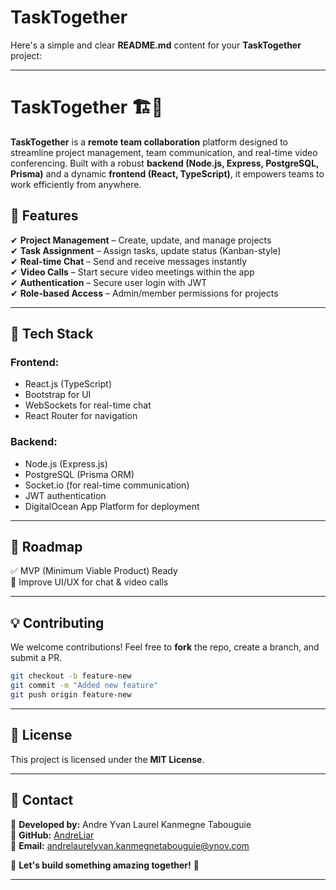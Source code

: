 # TaskTogether
Here's a simple and clear **README.md** content for your **TaskTogether** project:

---

# TaskTogether 🏗️🚀  
**TaskTogether** is a **remote team collaboration** platform designed to streamline project management, team communication, and real-time video conferencing. Built with a robust **backend (Node.js, Express, PostgreSQL, Prisma)** and a dynamic **frontend (React, TypeScript)**, it empowers teams to work efficiently from anywhere.

## 🌟 Features  
✔ **Project Management** – Create, update, and manage projects  
✔ **Task Assignment** – Assign tasks, update status (Kanban-style)  
✔ **Real-time Chat** – Send and receive messages instantly  
✔ **Video Calls** – Start secure video meetings within the app  
✔ **Authentication** – Secure user login with JWT  
✔ **Role-based Access** – Admin/member permissions for projects  

---

## 🚀 Tech Stack  

### **Frontend:**  
- React.js (TypeScript)  
- Bootstrap for UI  
- WebSockets for real-time chat  
- React Router for navigation  

### **Backend:**  
- Node.js (Express.js)  
- PostgreSQL (Prisma ORM)  
- Socket.io (for real-time communication)  
- JWT authentication  
- DigitalOcean App Platform for deployment  
---

## 🎯 Roadmap  
✅ MVP (Minimum Viable Product) Ready  
📌 Improve UI/UX for chat & video calls  

---

## 💡 Contributing  
We welcome contributions! Feel free to **fork** the repo, create a branch, and submit a PR.  

```bash
git checkout -b feature-new
git commit -m "Added new feature"
git push origin feature-new
```

---

## 📄 License  
This project is licensed under the **MIT License**.

---

## 📧 Contact  
💬 **Developed by:** Andre Yvan Laurel Kanmegne Tabouguie  
📌 **GitHub:** [AndreLiar](https://github.com/AndreLiar)  
📌 **Email:** andrelaurelyvan.kanmegnetabouguie@ynov.com
  

🚀 **Let's build something amazing together!** 🚀

---
